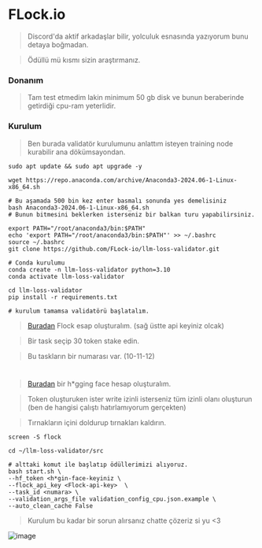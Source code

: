 # FLock.io

> Discord'da aktif arkadaşlar bilir, yolculuk esnasında yazıyorum bunu detaya boğmadan.

> Ödüllü mü kısmı sizin araştırmanız.

### Donanım

> Tam test etmedim lakin minimum 50 gb disk ve bunun beraberinde getirdiği cpu-ram yeterlidir.

### Kurulum

> Ben burada validatör kurulumunu anlattım isteyen training node kurabilir ana dökümsayondan.

```console
sudo apt update && sudo apt upgrade -y

wget https://repo.anaconda.com/archive/Anaconda3-2024.06-1-Linux-x86_64.sh

# Bu aşamada 500 bin kez enter basmalı sonunda yes demelisiniz
bash Anaconda3-2024.06-1-Linux-x86_64.sh
# Bunun bitmesini beklerken isterseniz bir balkan turu yapabilirsiniz.

export PATH="/root/anaconda3/bin:$PATH"
echo 'export PATH="/root/anaconda3/bin:$PATH"' >> ~/.bashrc
source ~/.bashrc
git clone https://github.com/FLock-io/llm-loss-validator.git

# Conda kurulumu
conda create -n llm-loss-validator python=3.10
conda activate llm-loss-validator

cd llm-loss-validator
pip install -r requirements.txt

# kurulum tamamsa validatörü başlatalım.
```

> [Buradan](https://train.flock.io/stake) Flock esap oluşturalım. (sağ üstte api keyiniz olcak)

> Bir task seçip 30 token stake edin.

> Bu taskların bir numarası var. (10-11-12)

#



> [Buradan](https://huggingface.co/settings/tokens) bir h*gging face hesap oluşturalım.

> Token oluşturuken ister write izinli isterseniz tüm izinli olanı oluşturun (ben de hangisi çalıştı hatırlamıyorum gerçekten)

> Tırnakların içini doldurup tırnakları kaldırın.

```console
screen -S flock

cd ~/llm-loss-validator/src

# alttaki komut ile başlatıp ödüllerimizi alıyoruz.
bash start.sh \
--hf_token <h*gin-face-keyiniz \
--flock_api_key <Flock-api-key>  \
--task_id <numara> \
--validation_args_file validation_config_cpu.json.example \
--auto_clean_cache False
```

> Kurulum bu kadar bir sorun alırsanız chatte çözeriz si yu <3

![image](https://github.com/user-attachments/assets/f21d1341-f53b-4c2f-b31f-e578fd3688c0)








